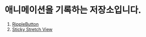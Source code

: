 # 애니메이션을 기록하는 저장소입니다.

1. [RippleButton](https://github.com/cheonsong/Animation/tree/main/RippleButton)
2. [Sticky Stretch View](https://github.com/cheonsong/Animation/tree/main/StickyStretchView)
